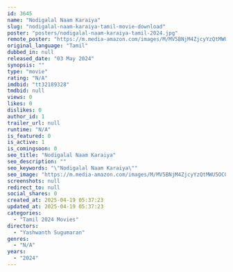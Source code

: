 ```yaml
---
id: 3645
name: "Nodigalal Naam Karaiya"
slug: "nodigalal-naam-karaiya-tamil-movie-download"
poster: "posters/nodigalal-naam-karaiya-tamil-2024.jpg"
remote_poster: "https://m.media-amazon.com/images/M/MV5BNjM4ZjcyYzQtMWU5OC00MzkyLTljZDktOTc2YzUzZjM0ZTQ0XkEyXkFqcGdeQXVyMTIxOTM4NDQx._V1_SX300.jpg"
original_language: "Tamil"
dubbed_in: null
released_date: "03 May 2024"
synopsis: ""
type: "movie"
rating: "N/A"
imdbid: "tt32189328"
tmdbid: null
views: 0
likes: 0
dislikes: 0
author_id: 1
trailer_url: null
runtime: "N/A"
is_featured: 0
is_active: 1
is_comingsoon: 0
seo_title: "Nodigalal Naam Karaiya"
seo_description: ""
seo_keywords: "\"Nodigalal Naam Karaiya\""
seo_image: "https://m.media-amazon.com/images/M/MV5BNjM4ZjcyYzQtMWU5OC00MzkyLTljZDktOTc2YzUzZjM0ZTQ0XkEyXkFqcGdeQXVyMTIxOTM4NDQx._V1_SX300.jpg"
screenshots: null
redirect_to: null
social_shares: 0
created_at: 2025-04-19 05:37:23
updated_at: 2025-04-19 05:37:23
categories:
  - "Tamil 2024 Movies"
directors:
  - "Yashwanth Sugumaran"
genres:
  - "N/A"
years:
  - "2024"
---
```

